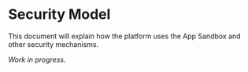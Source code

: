 # Security Model

This document will explain how the platform uses the App Sandbox and other security mechanisms.

*Work in progress.*
